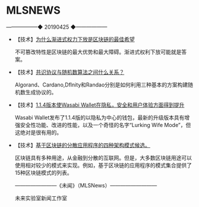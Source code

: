 # MLSNEWS
——————◆
20190425
◆——————

* 【技术】[为什么渐进式权力下放是区块链的最佳希望](https://medium.freecodecamp.org/why-progressive-decentralization-is-blockchains-best-hope-31a497f2673b)

  不可篡改特性是区块链的最大优势和最大障碍。渐进式权利下放可能就是答案。
  
* 【技术】[共识协议与随机数算法之间什么关系？](https://blog.priewienv.me)

  Algorand、Cardano,Dflnity和Randao分别是如何利用三种基本的方案构建随机数生成协议的。
  
* 【技术】[1.1.4版本使Wasabi Wallet在隐私，安全和用户体验方面得到提升](https://bitcoinmagazine.com/articles/version-114-gives-wasabi-wallet-boost-privacy-security-and-ux/ )

  Wasabi Wallet发布了1.1.4版的以隐私为中心的钱包，最新的升级版本具有增强安全性功能、改进的性能，以及一个奇怪的名字“Lurking Wife Mode”，但这绝对是很有用的。
  
* 【技术】[基于区块链的分散应用程序的四种架构模式候选。](https://medium.freecodecamp.org/https-medium-com-srinathperera-b)

  区块链具有多种用途，从金融到分散的互联网。但是，大多数区块链用途可以使用相对较少的模式来实现。例如，基于区块链的应用程序的模式集合提供了15种区块链模式的列表。
  
  ————————《未闻》（MLSNews）—————————
  
  未来实验室新闻工作室